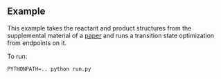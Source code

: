 ## Example

This example takes the reactant and product structures from the supplemental material of a [paper](https://pubs.acs.org/doi/10.1021/ja4034439) and runs a transition state optimization from endpoints on it. 

To run:
```
PYTHONPATH=.. python run.py
```
